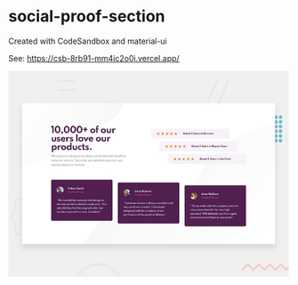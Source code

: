 # social-proof-section
Created with CodeSandbox and material-ui

See: https://csb-8rb91-mm4ic2o0i.vercel.app/

![preview image](https://github.com/YonJun/social-proof-section/blob/main/desktop-preview.jpg?raw=true)


